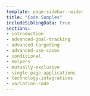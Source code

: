 ```yaml
---
template: page-sidebar--wider
title: "Code Samples"
includeSiblingData: true
sections:
- introduction
- advanced-goal-tracking
- advanced-targeting
- advanced-use-cases
- conditional
- helpers
- mutually-exclusive
- single-page-applications
- technology-integrations
- variation-code
---
```


